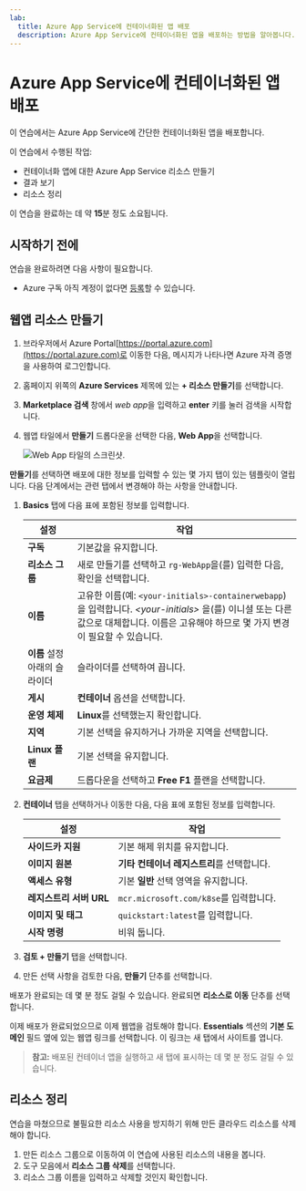 ```yaml
---
lab:
  title: Azure App Service에 컨테이너화된 앱 배포
  description: Azure App Service에 컨테이너화된 앱을 배포하는 방법을 알아봅니다.
---
```


# Azure App Service에 컨테이너화된 앱 배포

이 연습에서는 Azure App Service에 간단한 컨테이너화된 앱을 배포합니다. 

이 연습에서 수행된 작업:

* 컨테이너화 앱에 대한 Azure App Service 리소스 만들기
* 결과 보기
* 리소스 정리

이 연습을 완료하는 데 약 **15**분 정도 소요됩니다.

## 시작하기 전에

연습을 완료하려면 다음 사항이 필요합니다.

* Azure 구독 아직 계정이 없다면 [등록](https://azure.microsoft.com/)할 수 있습니다.

## 웹앱 리소스 만들기

1. 브라우저에서 Azure Portal[https://portal.azure.com](https://portal.azure.com)로 이동한 다음, 메시지가 나타나면 Azure 자격 증명을 사용하여 로그인합니다.
1. 홈페이지 위쪽의 **Azure Services** 제목에 있는 **+ 리소스 만들기**를 선택합니다. 
1. **Marketplace 검색** 창에서 *web app*을 입력하고 **enter** 키를 눌러 검색을 시작합니다.
1. 웹앱 타일에서 **만들기** 드롭다운을 선택한 다음, **Web App**을 선택합니다.

    ![Web App 타일의 스크린샷.](./media/01/create-web-app-tile.png)

**만들기**를 선택하면 배포에 대한 정보를 입력할 수 있는 몇 가지 탭이 있는 템플릿이 열립니다. 다음 단계에서는 관련 탭에서 변경해야 하는 사항을 안내합니다.

1. **Basics** 탭에 다음 표에 포함된 정보를 입력합니다.

    | 설정 | 작업 |
    |--|--|
    | **구독** | 기본값을 유지합니다. |
    | **리소스 그룹** | 새로 만들기를 선택하고 `rg-WebApp`을(를) 입력한 다음, 확인을 선택합니다. |
    | **이름** | 고유한 이름(예: `<your-initials>-containerwebapp`)을 입력합니다. *\<your-initials>* 을(를) 이니셜 또는 다른 값으로 대체합니다. 이름은 고유해야 하므로 몇 가지 변경이 필요할 수 있습니다. |
    | **이름** 설정 아래의 슬라이더 | 슬라이더를 선택하여 끕니다. |
    | **게시** | **컨테이너** 옵션을 선택합니다. |
    | **운영 체제** | **Linux**를 선택했는지 확인합니다. |
    | **지역** | 기본 선택을 유지하거나 가까운 지역을 선택합니다. |
    | **Linux 플랜** | 기본 선택을 유지합니다. |
    | **요금제** | 드롭다운을 선택하고 **Free F1** 플랜을 선택합니다. |

1. **컨테이너** 탭을 선택하거나 이동한 다음, 다음 표에 포함된 정보를 입력합니다.

    | 설정 | 작업 |
    |--|--|
    | **사이드카 지원** | 기본 해제 위치를 유지합니다. |
    | **이미지 원본** | **기타 컨테이너 레지스트리**를 선택합니다. |
    | **액세스 유형** | 기본 **일반** 선택 영역을 유지합니다. |
    | **레지스트리 서버 URL** | `mcr.microsoft.com/k8se`를 입력합니다. |
    | **이미지 및 태그** | `quickstart:latest`를 입력합니다. |
    | **시작 명령** | 비워 둡니다. |

1. **검토 + 만들기** 탭을 선택합니다.
1. 만든 선택 사항을 검토한 다음, **만들기** 단추를 선택합니다.

배포가 완료되는 데 몇 분 정도 걸릴 수 있습니다. 완료되면 **리소스로 이동** 단추를 선택합니다.

이제 배포가 완료되었으므로 이제 웹앱을 검토해야 합니다. **Essentials** 섹션의 **기본 도메인** 필드 옆에 있는 웹앱 링크를 선택합니다. 이 링크는 새 탭에서 사이트를 엽니다.

>**참고:** 배포된 컨테이너 앱을 실행하고 새 탭에 표시하는 데 몇 분 정도 걸릴 수 있습니다.

## 리소스 정리

연습을 마쳤으므로 불필요한 리소스 사용을 방지하기 위해 만든 클라우드 리소스를 삭제해야 합니다.

1. 만든 리소스 그룹으로 이동하여 이 연습에 사용된 리소스의 내용을 봅니다.
1. 도구 모음에서 **리소스 그룹 삭제**를 선택합니다.
1. 리소스 그룹 이름을 입력하고 삭제할 것인지 확인합니다.
